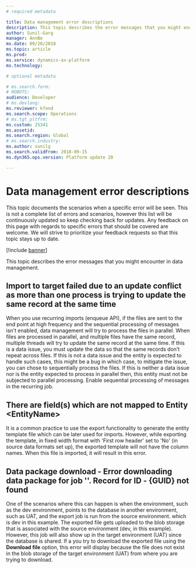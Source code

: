 ```yaml
---
# required metadata

title: Data management error descriptions
description: This topic describes the error messages that you might encounter in data management.
author: Sunil-Garg
manager: AnnBe
ms.date: 09/20/2018
ms.topic: article
ms.prod: 
ms.service: dynamics-ax-platform
ms.technology: 

# optional metadata

# ms.search.form: 
# ROBOTS: 
audience: Developer
# ms.devlang: 
ms.reviewer: kfend
ms.search.scope: Operations
# ms.tgt_pltfrm: 
ms.custom: 25341
ms.assetid: 
ms.search.region: Global
# ms.search.industry: 
ms.author: sunilg
ms.search.validFrom: 2018-09-15
ms.dyn365.ops.version: Platform update 20

---
```


# Data management error descriptions
This topic documents the scenarios when a specific error will be seen. This is not a complete list of errors and scenarios, however this list will be continuously updated so keep checking back for updates. Any feedback on this page with regards to specific errors that should be covered are welcome. We will strive to prioritize your feedback requests so that this topic stays up to date.

[!include [banner](../includes/banner.md)]

This topic describes the error messages that you might encounter in data management.

## Import to target failed due to an update conflict as more than one process is trying to update the same record at the same time
When you use recurring imports (enqueue API), if the files are sent to the end point at high frequency and the sequential processing of messages isn't enabled, data management will try to process the files in parallel. 
When files are processed in parallel, and multiple files have the same record, multiple threads will try to update the same record at the same time. 
If this is a data issue, you must update the data so that the same records don’t repeat across files. 
If this is not a data issue and the entity is expected to handle such cases, this might be a bug in which case, to mitigate the issue, you can chose to sequentially process the files. If this is neither a data issue nor is the entity expected to process in parallel then, this entity must not be subjected to parallel processing. Enable sequential processing of messages in the recurring job. 

## There are field(s) which are not mapped to Entity &lt;EntityName&gt;
It is a common practice to use the export functionality to generate the entity template file which can be later used for imports. However, while exporting the template, in fixed width format with 'First row header' set to 'No' (in source data formats set up), the exported template will not have the column names. When this file is imported, it will result in this error. 

## Data package download - Error downloading data package for job ''. Record for ID - {GUID} not found
One of the scenarios where this can happen is when the environment, such as the dev environment, points to the database in another environment, such as UAT, and the export job is run from the source environment. which is dev in this example. The exported file gets uploaded to the blob storage that is associated with the source environment (dev, in this example). However, this job will also show up in the target environment (UAT) since the database is shared. If a you try to download the exported file using the **Download file** option, this error will display because the file does not exist in the blob storage of the target environment (UAT) from where you are trying to download.
 
